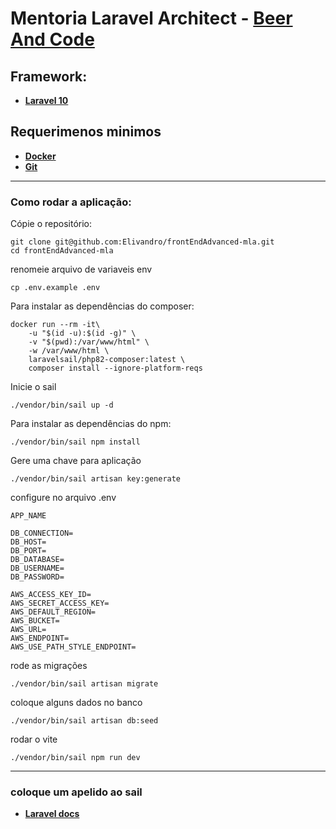 # Mentoria Laravel Architect - [Beer And Code](https://github.com/beerandcodeteam)

## Framework:
- [**Laravel 10**](https://laravel.com/)


## Requerimenos minimos

- [**Docker**](https://docs.docker.com/engine/install/)
- [**Git**](https://git-scm.com/)


<hr>

### Como rodar a aplicação:

Cópie o repositório:

```
git clone git@github.com:Elivandro/frontEndAdvanced-mla.git
cd frontEndAdvanced-mla
```

renomeie arquivo de variaveis env

```
cp .env.example .env
```

Para instalar as dependências do composer:

```
docker run --rm -it\
    -u "$(id -u):$(id -g)" \
    -v "$(pwd):/var/www/html" \
    -w /var/www/html \
    laravelsail/php82-composer:latest \
    composer install --ignore-platform-reqs
```

Inicie o sail
```
./vendor/bin/sail up -d
```

Para instalar as dependências do npm:
```
./vendor/bin/sail npm install
```

Gere uma chave para aplicação

```
./vendor/bin/sail artisan key:generate
```

configure no arquivo .env

```
APP_NAME

DB_CONNECTION=
DB_HOST=
DB_PORT=
DB_DATABASE=
DB_USERNAME=
DB_PASSWORD=

AWS_ACCESS_KEY_ID=
AWS_SECRET_ACCESS_KEY=
AWS_DEFAULT_REGION=
AWS_BUCKET=
AWS_URL=
AWS_ENDPOINT=
AWS_USE_PATH_STYLE_ENDPOINT=
```

rode as migrações
```
./vendor/bin/sail artisan migrate
```

coloque alguns dados no banco

```
./vendor/bin/sail artisan db:seed
```

rodar o vite

```
./vendor/bin/sail npm run dev
```
<hr/>

### coloque um apelido ao sail
- [**Laravel docs**](https://laravel.com/docs/10.x/sail#configuring-a-shell-alias)